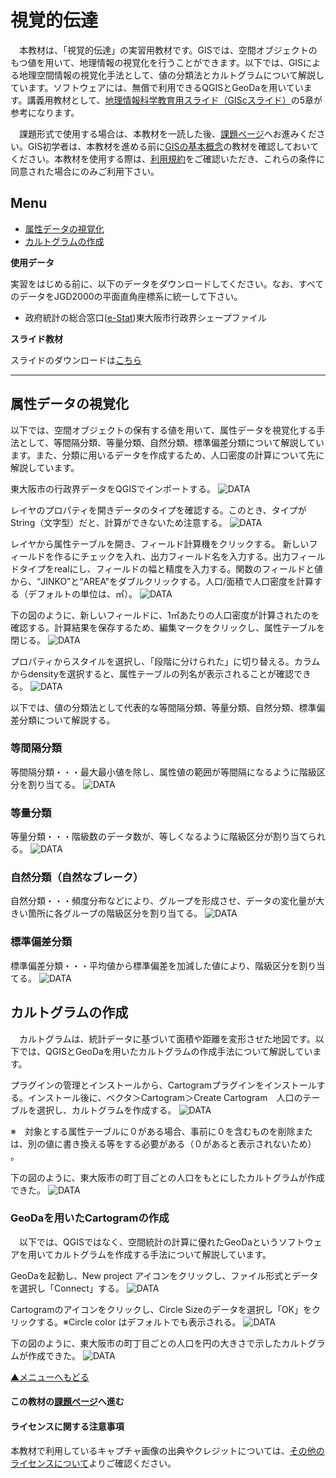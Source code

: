 # 視覚的伝達
　本教材は、「視覚的伝達」の実習用教材です。GISでは、空間オブジェクトのもつ値を用いて、地理情報の視覚化を行うことができます。以下では、GISによる地理空間情報の視覚化手法として、値の分類法とカルトグラムについて解説しています。ソフトウェアには、無償で利用できるQGISとGeoDaを用いています。講義用教材として、[地理情報科学教育用スライド（GIScスライド）]の5章が参考になります。

　課題形式で使用する場合は、本教材を一読した後、[課題ページ]へお進みください。GIS初学者は、本教材を進める前に[GISの基本概念]の教材を確認しておいてください。本教材を使用する際は、[利用規約]をご確認いただき、これらの条件に同意された場合にのみご利用下さい。


[地理情報科学教育用スライド（GIScスライド）]:http://curricula.csis.u-tokyo.ac.jp/slide/5.html
[利用規約]:../../../master/利用規約.md
[GISの基本概念]:../01_GISの基本概念/GISの基本概念.md

**Menu**
------
* [属性データの視覚化](#属性データの視覚化)
* [カルトグラムの作成](#カルトグラムの作成)

**使用データ**

実習をはじめる前に、以下のデータをダウンロードしてください。なお、すべてのデータをJGD2000の平面直角座標系に統一して下さい。
* 政府統計の総合窓口([e-Stat])東大阪市行政界シェープファイル

[e-Stat]:http://www.e-stat.go.jp


**スライド教材**

スライドのダウンロードは[こちら](../../../../raw/master/GISオープン教材/21_視覚的伝達/視覚的伝達.pptx)

----------

## 属性データの視覚化<a name="属性データの視覚化"></a>
以下では、空間オブジェクトの保有する値を用いて、属性データを視覚化する手法として、等間隔分類、等量分類、自然分類、標準偏差分類について解説しています。また、分類に用いるデータを作成するため、人口密度の計算について先に解説しています。

東大阪市の行政界データをQGISでインポートする。
![DATA](pic/21pic_1.png)

レイヤのプロパティを開きデータのタイプを確認する。このとき、タイプがString（文字型）だと、計算ができないため注意する。
![DATA](pic/21pic_2.png)

レイヤから属性テーブルを開き、フィールド計算機をクリックする。
新しいフィールドを作るにチェックを入れ、出力フィールド名を入力する。出力フィールドタイプをrealにし、フィールドの幅と精度を入力する。関数のフィールドと値から、“JINKO”と“AREA”をダブルクリックする。人口/面積で人口密度を計算する（デフォルトの単位は、㎡）。
![DATA](pic/21pic_3.png)

下の図のように、新しいフィールドに、1㎡あたりの人口密度が計算されたのを確認する。計算結果を保存するため、編集マークをクリックし、属性テーブルを閉じる。
![DATA](pic/21pic_4.png)

プロパティからスタイルを選択し、「段階に分けられた」に切り替える。カラムからdensityを選択すると、属性テーブルの列名が表示されることが確認できる。
![DATA](pic/21pic_5.png)

以下では、値の分類法として代表的な等間隔分類、等量分類、自然分類、標準偏差分類について解説する。

### 等間隔分類
等間隔分類・・・最大最小値を除し、属性値の範囲が等間隔になるように階級区分を割り当てる。
![DATA](pic/21pic_6.png)


### 等量分類
等量分類・・・階級数のデータ数が、等しくなるように階級区分が割り当てられる。
![DATA](pic/21pic_7.png)


### 自然分類（自然なブレーク）
自然分類・・・頻度分布などにより、グループを形成させ、データの変化量が大きい箇所に各グループの階級区分を割り当てる。
![DATA](pic/21pic_8.png)


### 標準偏差分類
標準偏差分類・・・平均値から標準偏差を加減した値により、階級区分を割り当てる。
![DATA](pic/21pic_9.png)


[▲メニューへもどる]:視覚的伝達.md#menu

## カルトグラムの作成<a name="カルトグラムの作成"></a>
　カルトグラムは、統計データに基づいて面積や距離を変形させた地図です。以下では、QGISとGeoDaを用いたカルトグラムの作成手法について解説しています。

プラグインの管理とインストールから、Cartogramプラグインをインストールする。インストール後に、ベクタ＞Cartogram＞Create Cartogram　人口のテーブルを選択し、カルトグラムを作成する。
![DATA](pic/21pic_10.png)

※　対象とする属性テーブルに０がある場合、事前に０を含むものを削除または、別の値に書き換える等をする必要がある（０があると表示されないため） 。

下の図のように、東大阪市の町丁目ごとの人口をもとにしたカルトグラムが作成できた。
![DATA](pic/21pic_11.png)


### GeoDaを用いたCartogramの作成
　以下では、QGISではなく、空間統計の計算に優れたGeoDaというソフトウェアを用いてカルトグラムを作成する手法について解説しています。

GeoDaを起動し、New project アイコンをクリックし、ファイル形式とデータを選択し「Connect」する。
![DATA](pic/21pic_12.png)

Cartogramのアイコンをクリックし、Circle Sizeのデータを選択し「OK」をクリックする。※Circle color はデフォルトでも表示される。
![DATA](pic/21pic_13.png)

下の図のように、東大阪市の町丁目ごとの人口を円の大きさで示したカルトグラムが作成できた。
![DATA](pic/21pic_14.png)


[▲メニューへもどる]

#### この教材の[課題ページ]へ進む

#### ライセンスに関する注意事項
本教材で利用しているキャプチャ画像の出典やクレジットについては、[その他のライセンスについて]よりご確認ください。

[その他のライセンスについて]:../その他のライセンスについて.md
[▲メニューへもどる]:視覚的伝達.md#menu
[課題ページ]:../課題/課題ページ/視覚的伝達.md
